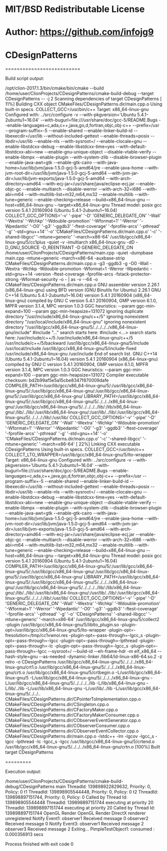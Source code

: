 # MIT/BSD Redistributable License
# Author: https://github.com/infojg9
# CDesignPatterns



==========================


Build script output:


/opt/clion-2017.1.3/bin/cmake/bin/cmake --build /home/user/ClionProjects/CDesignPatterns/cmake-build-debug --target CDesignPatterns -- -j 2
Scanning dependencies of target CDesignPatterns
[ 11%] Building CXX object CMakeFiles/CDesignPatterns.dir/main.cpp.o
Using built-in specs.
COLLECT_GCC=/usr/bin/c++
Target: x86_64-linux-gnu
Configured with: ../src/configure -v --with-pkgversion='Ubuntu 5.4.1-2ubuntu1~16.04' --with-bugurl=file:///usr/share/doc/gcc-5/README.Bugs --enable-languages=c,ada,c++,java,go,d,fortran,objc,obj-c++ --prefix=/usr --program-suffix=-5 --enable-shared --enable-linker-build-id --libexecdir=/usr/lib --without-included-gettext --enable-threads=posix --libdir=/usr/lib --enable-nls --with-sysroot=/ --enable-clocale=gnu --enable-libstdcxx-debug --enable-libstdcxx-time=yes --with-default-libstdcxx-abi=new --enable-gnu-unique-object --disable-vtable-verify --enable-libmpx --enable-plugin --with-system-zlib --disable-browser-plugin --enable-java-awt=gtk --enable-gtk-cairo --with-java-home=/usr/lib/jvm/java-1.5.0-gcj-5-amd64/jre --enable-java-home --with-jvm-root-dir=/usr/lib/jvm/java-1.5.0-gcj-5-amd64 --with-jvm-jar-dir=/usr/lib/jvm-exports/java-1.5.0-gcj-5-amd64 --with-arch-directory=amd64 --with-ecj-jar=/usr/share/java/eclipse-ecj.jar --enable-objc-gc --enable-multiarch --disable-werror --with-arch-32=i686 --with-abi=m64 --with-multilib-list=m32,m64,mx32 --enable-multilib --with-tune=generic --enable-checking=release --build=x86_64-linux-gnu --host=x86_64-linux-gnu --target=x86_64-linux-gnu
Thread model: posix
gcc version 5.4.1 20160904 (Ubuntu 5.4.1-2ubuntu1~16.04) 
COLLECT_GCC_OPTIONS='-v' '-pipe' '-D' 'GENERIC_DELEGATE_ON' '-Wall' '-Wextra' '-Wchkp' '-Wdouble-promotion' '-Wformat=1' '-Werror' '-Wpedantic' '-O0' '-g3' '-ggdb3' '-ftest-coverage' '-fprofile-arcs' '-pthread' '-g' '-std=gnu++14' '-o' 'CMakeFiles/CDesignPatterns.dir/main.cpp.o' '-c' '-shared-libgcc' '-mtune=generic' '-march=x86-64'
 /usr/lib/gcc/x86_64-linux-gnu/5/cc1plus -quiet -v -imultiarch x86_64-linux-gnu -dD -D_GNU_SOURCE -D_REENTRANT -D GENERIC_DELEGATE_ON /home/user/ClionProjects/CDesignPatterns/main.cpp -quiet -dumpbase main.cpp -mtune=generic -march=x86-64 -auxbase-strip CMakeFiles/CDesignPatterns.dir/main.cpp.o -g3 -ggdb3 -g -O0 -Wall -Wextra -Wchkp -Wdouble-promotion -Wformat=1 -Werror -Wpedantic -std=gnu++14 -version -ftest-coverage -fprofile-arcs -fstack-protector-strong -Wformat-security -o - |
 as -v --64 -o CMakeFiles/CDesignPatterns.dir/main.cpp.o
GNU assembler version 2.26.1 (x86_64-linux-gnu) using BFD version (GNU Binutils for Ubuntu) 2.26.1
GNU C++14 (Ubuntu 5.4.1-2ubuntu1~16.04) version 5.4.1 20160904 (x86_64-linux-gnu)
	compiled by GNU C version 5.4.1 20160904, GMP version 6.1.0, MPFR version 3.1.4, MPC version 1.0.3
GGC heuristics: --param ggc-min-expand=100 --param ggc-min-heapsize=131072
ignoring duplicate directory "/usr/include/x86_64-linux-gnu/c++/5"
ignoring nonexistent directory "/usr/local/include/x86_64-linux-gnu"
ignoring nonexistent directory "/usr/lib/gcc/x86_64-linux-gnu/5/../../../../x86_64-linux-gnu/include"
#include "..." search starts here:
#include <...> search starts here:
 /usr/include/c++/5
 /usr/include/x86_64-linux-gnu/c++/5
 /usr/include/c++/5/backward
 /usr/lib/gcc/x86_64-linux-gnu/5/include
 /usr/local/include
 /usr/lib/gcc/x86_64-linux-gnu/5/include-fixed
 /usr/include/x86_64-linux-gnu
 /usr/include
End of search list.
GNU C++14 (Ubuntu 5.4.1-2ubuntu1~16.04) version 5.4.1 20160904 (x86_64-linux-gnu)
	compiled by GNU C version 5.4.1 20160904, GMP version 6.1.0, MPFR version 3.1.4, MPC version 1.0.3
GGC heuristics: --param ggc-min-expand=100 --param ggc-min-heapsize=131072
Compiler executable checksum: bd2b99af5e5a15cbe8347f870009dafe
COMPILER_PATH=/usr/lib/gcc/x86_64-linux-gnu/5/:/usr/lib/gcc/x86_64-linux-gnu/5/:/usr/lib/gcc/x86_64-linux-gnu/:/usr/lib/gcc/x86_64-linux-gnu/5/:/usr/lib/gcc/x86_64-linux-gnu/
LIBRARY_PATH=/usr/lib/gcc/x86_64-linux-gnu/5/:/usr/lib/gcc/x86_64-linux-gnu/5/../../../x86_64-linux-gnu/:/usr/lib/gcc/x86_64-linux-gnu/5/../../../../lib/:/lib/x86_64-linux-gnu/:/lib/../lib/:/usr/lib/x86_64-linux-gnu/:/usr/lib/../lib/:/usr/lib/gcc/x86_64-linux-gnu/5/../../../:/lib/:/usr/lib/
COLLECT_GCC_OPTIONS='-v' '-pipe' '-D' 'GENERIC_DELEGATE_ON' '-Wall' '-Wextra' '-Wchkp' '-Wdouble-promotion' '-Wformat=1' '-Werror' '-Wpedantic' '-O0' '-g3' '-ggdb3' '-ftest-coverage' '-fprofile-arcs' '-pthread' '-g' '-std=gnu++14' '-o' 'CMakeFiles/CDesignPatterns.dir/main.cpp.o' '-c' '-shared-libgcc' '-mtune=generic' '-march=x86-64'
[ 22%] Linking CXX executable CDesignPatterns
Using built-in specs.
COLLECT_GCC=/usr/bin/c++
COLLECT_LTO_WRAPPER=/usr/lib/gcc/x86_64-linux-gnu/5/lto-wrapper
Target: x86_64-linux-gnu
Configured with: ../src/configure -v --with-pkgversion='Ubuntu 5.4.1-2ubuntu1~16.04' --with-bugurl=file:///usr/share/doc/gcc-5/README.Bugs --enable-languages=c,ada,c++,java,go,d,fortran,objc,obj-c++ --prefix=/usr --program-suffix=-5 --enable-shared --enable-linker-build-id --libexecdir=/usr/lib --without-included-gettext --enable-threads=posix --libdir=/usr/lib --enable-nls --with-sysroot=/ --enable-clocale=gnu --enable-libstdcxx-debug --enable-libstdcxx-time=yes --with-default-libstdcxx-abi=new --enable-gnu-unique-object --disable-vtable-verify --enable-libmpx --enable-plugin --with-system-zlib --disable-browser-plugin --enable-java-awt=gtk --enable-gtk-cairo --with-java-home=/usr/lib/jvm/java-1.5.0-gcj-5-amd64/jre --enable-java-home --with-jvm-root-dir=/usr/lib/jvm/java-1.5.0-gcj-5-amd64 --with-jvm-jar-dir=/usr/lib/jvm-exports/java-1.5.0-gcj-5-amd64 --with-arch-directory=amd64 --with-ecj-jar=/usr/share/java/eclipse-ecj.jar --enable-objc-gc --enable-multiarch --disable-werror --with-arch-32=i686 --with-abi=m64 --with-multilib-list=m32,m64,mx32 --enable-multilib --with-tune=generic --enable-checking=release --build=x86_64-linux-gnu --host=x86_64-linux-gnu --target=x86_64-linux-gnu
Thread model: posix
gcc version 5.4.1 20160904 (Ubuntu 5.4.1-2ubuntu1~16.04) 
COMPILER_PATH=/usr/lib/gcc/x86_64-linux-gnu/5/:/usr/lib/gcc/x86_64-linux-gnu/5/:/usr/lib/gcc/x86_64-linux-gnu/:/usr/lib/gcc/x86_64-linux-gnu/5/:/usr/lib/gcc/x86_64-linux-gnu/
LIBRARY_PATH=/usr/lib/gcc/x86_64-linux-gnu/5/:/usr/lib/gcc/x86_64-linux-gnu/5/../../../x86_64-linux-gnu/:/usr/lib/gcc/x86_64-linux-gnu/5/../../../../lib/:/lib/x86_64-linux-gnu/:/lib/../lib/:/usr/lib/x86_64-linux-gnu/:/usr/lib/../lib/:/usr/lib/gcc/x86_64-linux-gnu/5/../../../:/lib/:/usr/lib/
COLLECT_GCC_OPTIONS='-v' '-pipe' '-D' 'GENERIC_DELEGATE_ON' '-Wall' '-Wextra' '-Wchkp' '-Wdouble-promotion' '-Wformat=1' '-Werror' '-Wpedantic' '-O0' '-g3' '-ggdb3' '-ftest-coverage' '-fprofile-arcs' '-pthread' '-g' '-o' 'CDesignPatterns' '-shared-libgcc' '-mtune=generic' '-march=x86-64'
 /usr/lib/gcc/x86_64-linux-gnu/5/collect2 -plugin /usr/lib/gcc/x86_64-linux-gnu/5/liblto_plugin.so -plugin-opt=/usr/lib/gcc/x86_64-linux-gnu/5/lto-wrapper -plugin-opt=-fresolution=/tmp/cc1vwnoi.res -plugin-opt=-pass-through=-lgcc_s -plugin-opt=-pass-through=-lgcc -plugin-opt=-pass-through=-lpthread -plugin-opt=-pass-through=-lc -plugin-opt=-pass-through=-lgcc_s -plugin-opt=-pass-through=-lgcc --sysroot=/ --build-id --eh-frame-hdr -m elf_x86_64 --hash-style=gnu --as-needed -dynamic-linker /lib64/ld-linux-x86-64.so.2 -z relro -o CDesignPatterns /usr/lib/gcc/x86_64-linux-gnu/5/../../../x86_64-linux-gnu/crt1.o /usr/lib/gcc/x86_64-linux-gnu/5/../../../x86_64-linux-gnu/crti.o /usr/lib/gcc/x86_64-linux-gnu/5/crtbegin.o -L/usr/lib/gcc/x86_64-linux-gnu/5 -L/usr/lib/gcc/x86_64-linux-gnu/5/../../../x86_64-linux-gnu -L/usr/lib/gcc/x86_64-linux-gnu/5/../../../../lib -L/lib/x86_64-linux-gnu -L/lib/../lib -L/usr/lib/x86_64-linux-gnu -L/usr/lib/../lib -L/usr/lib/gcc/x86_64-linux-gnu/5/../../.. CMakeFiles/CDesignPatterns.dir/CPointerToImplementation.cpp.o CMakeFiles/CDesignPatterns.dir/CSingleton.cpp.o CMakeFiles/CDesignPatterns.dir/CFactoryMaker.cpp.o CMakeFiles/CDesignPatterns.dir/CFactoryMakerConsumer.cpp.o CMakeFiles/CDesignPatterns.dir/CObserverEventGenerator.cpp.o CMakeFiles/CDesignPatterns.dir/CObserverConsumer.cpp.o CMakeFiles/CDesignPatterns.dir/CObserverEventCollector.cpp.o CMakeFiles/CDesignPatterns.dir/main.cpp.o -lstdc++ -lm -lgcov -lgcc_s -lgcc -lpthread -lc -lgcc_s -lgcc /usr/lib/gcc/x86_64-linux-gnu/5/crtend.o /usr/lib/gcc/x86_64-linux-gnu/5/../../../x86_64-linux-gnu/crtn.o
[100%] Built target CDesignPatterns


=========

Execution output:


/home/user/ClionProjects/CDesignPatterns/cmake-build-debug/CDesignPatterns
main ThreadId: 139898922829632, Priority: 0, Policy: 0
t1 ThreadId: 139898905544448, Priority: 0, Policy: 0
t2 ThreadId: 139898897151744, Priority: 0, Policy: 0
Called by Thread Id: 139898905544448
ThreadId: 139898897151744 executing at priority 20
ThreadId: 139898897151744 executing at priority 20
Called by Thread Id: 139898897151744
OpenGL Render
OpenGL Render
DirectX renderer unregistered
Notify Event1:
observer1 Received message 0
observer2 Received message 0
Notify Event3:
observer1 Received message 2
observer3 Received message 2
Exiting...
PimpleTestObject1: consumed : 0.000356913 secs

Process finished with exit code 0
